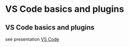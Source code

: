 # VS Code basics and plugins

## VS Code basics and plugins

see presentation [VS Code](./vs-code-en.html)
